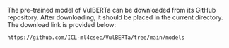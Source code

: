 The pre-trained model of VulBERTa can be downloaded from its GitHub repository. After downloading, it should be placed in the current directory. The download link is provided below:

```
https://github.com/ICL-ml4csec/VulBERTa/tree/main/models
```

